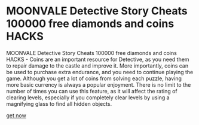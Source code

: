 # MOONVALE Detective Story Cheats 100000 free diamonds and coins HACKS

MOONVALE Detective Story Cheats 100000 free diamonds and coins HACKS - Coins are an important resource for Detective, as you need them to repair damage to the castle and improve it. More importantly, coins can be used to purchase extra endurance, and you need to continue playing the game. Although you get a lot of coins from solving each puzzle, having more basic currency is always a popular enjoyment. There is no limit to the number of times you can use this feature, as it will affect the rating of clearing levels, especially if you completely clear levels by using a magnifying glass to find all hidden objects.


[get now](https://teletype.in/@moonvalegame)


